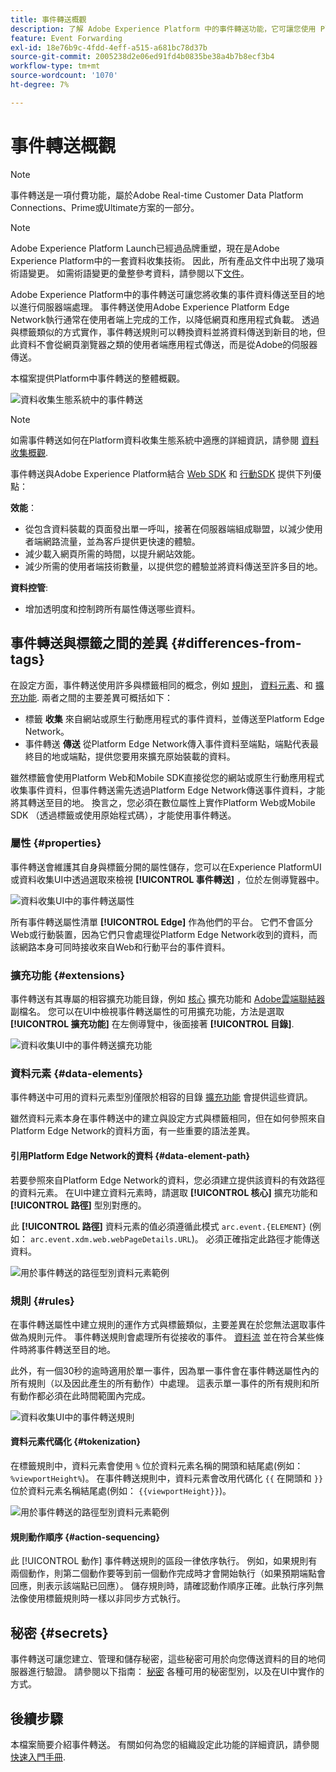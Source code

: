 ```yaml
---
title: 事件轉送概觀
description: 了解 Adobe Experience Platform 中的事件轉送功能，它可讓您使用 Platform Edge Network 執行工作，而不變更標記實施。
feature: Event Forwarding
exl-id: 18e76b9c-4fdd-4eff-a515-a681bc78d37b
source-git-commit: 2005238d2e06ed91fd4b0835be38a4b7b8ecf3b4
workflow-type: tm+mt
source-wordcount: '1070'
ht-degree: 7%

---
```


# 事件轉送概觀

>[!NOTE]
>
>事件轉送是一項付費功能，屬於Adobe Real-time Customer Data Platform Connections、Prime或Ultimate方案的一部分。

>[!NOTE]
>
>Adobe Experience Platform Launch已經過品牌重塑，現在是Adobe Experience Platform中的一套資料收集技術。 因此，所有產品文件中出現了幾項術語變更。 如需術語變更的彙整參考資料，請參閱以下[文件](../../term-updates.md)。

Adobe Experience Platform中的事件轉送可讓您將收集的事件資料傳送至目的地以進行伺服器端處理。 事件轉送使用Adobe Experience Platform Edge Network執行通常在使用者端上完成的工作，以降低網頁和應用程式負載。 透過與標籤類似的方式實作，事件轉送規則可以轉換資料並將資料傳送到新目的地，但此資料不會從網頁瀏覽器之類的使用者端應用程式傳送，而是從Adobe的伺服器傳送。

本檔案提供Platform中事件轉送的整體概觀。

![資料收集生態系統中的事件轉送](../../../collection/images/home/event-forwarding.png)

>[!NOTE]
>
>如需事件轉送如何在Platform資料收集生態系統中適應的詳細資訊，請參閱 [資料收集概觀](../../../collection/home.md).

事件轉送與Adobe Experience Platform結合 [Web SDK](../../../edge/home.md) 和 [行動SDK](https://experienceleague.adobe.com/docs/platform-learn/data-collection/mobile-sdk/overview.html) 提供下列優點：

**效能**：

* 從包含資料裝載的頁面發出單一呼叫，接著在伺服器端組成聯盟，以減少使用者端網路流量，並為客戶提供更快速的體驗。
* 減少載入網頁所需的時間，以提升網站效能。
* 減少所需的使用者端技術數量，以提供您的體驗並將資料傳送至許多目的地。

**資料控管**:

* 增加透明度和控制跨所有屬性傳送哪些資料。

## 事件轉送與標籤之間的差異 {#differences-from-tags}

在設定方面，事件轉送使用許多與標籤相同的概念，例如 [規則](../managing-resources/rules.md)， [資料元素](../managing-resources/data-elements.md)、和 [擴充功能](../managing-resources/extensions/overview.md). 兩者之間的主要差異可概括如下：

* 標籤 **收集** 來自網站或原生行動應用程式的事件資料，並傳送至Platform Edge Network。
* 事件轉送 **傳送** 從Platform Edge Network傳入事件資料至端點，端點代表最終目的地或端點，提供您要用來擴充原始裝載的資料。

雖然標籤會使用Platform Web和Mobile SDK直接從您的網站或原生行動應用程式收集事件資料，但事件轉送需先透過Platform Edge Network傳送事件資料，才能將其轉送至目的地。 換言之，您必須在數位屬性上實作Platform Web或Mobile SDK （透過標籤或使用原始程式碼），才能使用事件轉送。

### 屬性 {#properties}

事件轉送會維護其自身與標籤分開的屬性儲存，您可以在Experience PlatformUI或資料收集UI中透過選取來檢視 **[!UICONTROL 事件轉送]** ，位於左側導覽器中。

![資料收集UI中的事件轉送屬性](../../images/ui/event-forwarding/overview/properties.png)

所有事件轉送屬性清單 **[!UICONTROL Edge]** 作為他們的平台。 它們不會區分Web或行動裝置，因為它們只會處理從Platform Edge Network收到的資料，而該網路本身可同時接收來自Web和行動平台的事件資料。

### 擴充功能 {#extensions}

事件轉送有其專屬的相容擴充功能目錄，例如 [核心](../../extensions/server/core/overview.md) 擴充功能和 [Adobe雲端聯結器](../../extensions/server/cloud-connector/overview.md) 副檔名。 您可以在UI中檢視事件轉送屬性的可用擴充功能，方法是選取 **[!UICONTROL 擴充功能]** 在左側導覽中，後面接著 **[!UICONTROL 目錄]**.

![資料收集UI中的事件轉送擴充功能](../../images/ui/event-forwarding/overview/extensions.png)

### 資料元素 {#data-elements}

事件轉送中可用的資料元素型別僅限於相容的目錄 [擴充功能](#extensions) 會提供這些資訊。

雖然資料元素本身在事件轉送中的建立與設定方式與標籤相同，但在如何參照來自Platform Edge Network的資料方面，有一些重要的語法差異。

#### 引用Platform Edge Network的資料 {#data-element-path}

若要參照來自Platform Edge Network的資料，您必須建立提供該資料的有效路徑的資料元素。 在UI中建立資料元素時，請選取 **[!UICONTROL 核心]** 擴充功能和 **[!UICONTROL 路徑]** 型別對應的。

此 **[!UICONTROL 路徑]** 資料元素的值必須遵循此模式 `arc.event.{ELEMENT}` (例如： `arc.event.xdm.web.webPageDetails.URL`)。 必須正確指定此路徑才能傳送資料。

![用於事件轉送的路徑型別資料元素範例](../../images/ui/event-forwarding/overview/data-reference.png)

### 規則 {#rules}

在事件轉送屬性中建立規則的運作方式與標籤類似，主要差異在於您無法選取事件做為規則元件。 事件轉送規則會處理所有從接收的事件。 [資料流](../../../datastreams/overview.md) 並在符合某些條件時將事件轉送至目的地。

此外，有一個30秒的逾時適用於單一事件，因為單一事件會在事件轉送屬性內的所有規則（以及因此產生的所有動作）中處理。 這表示單一事件的所有規則和所有動作都必須在此時間範圍內完成。

![資料收集UI中的事件轉送規則](../../images/ui/event-forwarding/overview/rules.png)

#### 資料元素代碼化 {#tokenization}

在標籤規則中，資料元素會使用 `%` 位於資料元素名稱的開頭和結尾處(例如： `%viewportHeight%`)。 在事件轉送規則中，資料元素會改用代碼化 `{{` 在開頭和 `}}` 位於資料元素名稱結尾處(例如： `{{viewportHeight}}`)。

![用於事件轉送的路徑型別資料元素範例](../../images/ui/event-forwarding/overview/tokenization.png)

#### 規則動作順序 {#action-sequencing}

此 [!UICONTROL 動作] 事件轉送規則的區段一律依序執行。 例如，如果規則有兩個動作，則第二個動作要等到前一個動作完成時才會開始執行（如果預期端點會回應，則表示該端點已回應）。 儲存規則時，請確認動作順序正確。此執行序列無法像使用標籤規則時一樣以非同步方式執行。

## 秘密 {#secrets}

事件轉送可讓您建立、管理和儲存秘密，這些秘密可用於向您傳送資料的目的地伺服器進行驗證。 請參閱以下指南： [秘密](./secrets.md) 各種可用的秘密型別，以及在UI中實作的方式。

## 後續步驟

本檔案簡要介紹事件轉送。 有關如何為您的組織設定此功能的詳細資訊，請參閱 [快速入門手冊](./getting-started.md).
